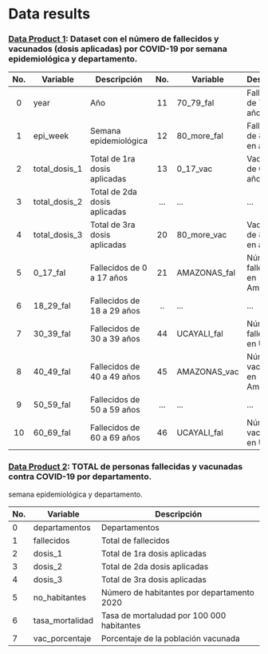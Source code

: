 # Data results

### [Data Product 1](https://github.com/xxotto/covid19-peru/blob/main/Data/vacunados_y_fallecidos_x_semanaEpi.csv): Dataset con el número de fallecidos y vacunados (dosis aplicadas) por COVID-19 por semana epidemiológica y departamento.


| No. | Variable      | Descripción                  | No. | Variable     | Descripción                       |
|:---:|---------------|------------------------------|:---:|--------------|-----------------------------------|
|  0  | year          | Año                          |  11 | 70_79_fal    | Fallecidos de 70 a 79 años        |
|  1  | epi_week      | Semana epidemiológica        |  12 | 80_more_fal  | Fallecidos de 80 años en adelante |
|  2  | total_dosis_1 | Total de 1ra dosis aplicadas |  13 | 0_17_vac     | Vacunados de 0 a 17 años          |
|  3  | total_dosis_2 | Total de 2da dosis aplicadas | ... |      ...     |                ...                |
|  4  | total_dosis_3 | Total de 3ra dosis aplicadas |  20 | 80_more_vac  | Vacunados de 80 años en adelante  |
|  5  | 0_17_fal      | Fallecidos de 0 a 17 años    |  21 | AMAZONAS_fal | Número de fallecidos en Amazonas  |
|  6  | 18_29_fal     | Fallecidos de 18 a 29 años   |  .. |      ...     |                ...                |
|  7  | 30_39_fal     | Fallecidos de 30 a 39 años   |  44 | UCAYALI_fal  | Número de fallecidos en Ucayali   |
|  8  | 40_49_fal     | Fallecidos de 40 a 49 años   |  45 | AMAZONAS_vac | Número de vacunados en Amazonas   |
|  9  | 50_59_fal     | Fallecidos de 50 a 59 años   | ... |      ...     |                ...                |
|  10 | 60_69_fal     | Fallecidos de 60 a 69 años   |  46 | UCAYALI_fal  | Número de vacunados en Ucayali    |

### [Data Product 2](https://github.com/xxotto/covid19-peru/blob/main/Data/TOTAL_vacunados_y_fallecidos_x_departamento.csv): TOTAL de personas fallecidas y vacunadas contra COVID-19 por departamento.

semana epidemiológica y departamento.

| No. | Variable        | Descripción                                |
|-----|-----------------|--------------------------------------------|
| 0   | departamentos   | Departamentos                              |
| 1   | fallecidos      | Total de fallecidos                        |
| 2   | dosis_1         | Total de 1ra dosis aplicadas               |
| 3   | dosis_2         | Total de 2da dosis aplicadas               |
| 4   | dosis_3         | Total de 3ra dosis aplicadas               |
| 5   | no_habitantes   | Número de habitantes por departamento 2020 |
| 6   | tasa_mortalidad | Tasa de mortaludad por 100 000 habitantes  |
| 7   | vac_porcentaje  | Porcentaje de la población vacunada        |
